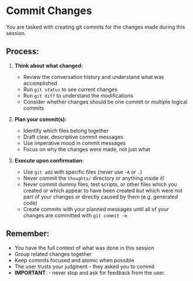 # Commit Changes

You are tasked with creating git commits for the changes made during this session.

## Process:

1. **Think about what changed:**
   - Review the conversation history and understand what was accomplished
   - Run `git status` to see current changes
   - Run `git diff` to understand the modifications
   - Consider whether changes should be one commit or multiple logical commits

2. **Plan your commit(s):**
   - Identify which files belong together
   - Draft clear, descriptive commit messages
   - Use imperative mood in commit messages
   - Focus on why the changes were made, not just what

3. **Execute upon confirmation:**
   - Use `git add` with specific files (never use `-A` or `.`)
   - Never commit the `thoughts/` directory or anything inside it!
   - Never commit dummy files, test scripts, or other files which you created or which appear to have been created but which were not part of your changes or directly caused by them (e.g. generated code)
   - Create commits with your planned messages until all of your changes are committed with `git commit -m`

## Remember:
- You have the full context of what was done in this session
- Group related changes together
- Keep commits focused and atomic when possible
- The user trusts your judgment - they asked you to commit
- **IMPORTANT**: - never stop and ask for feedback from the user. 